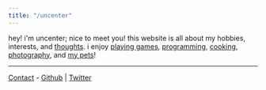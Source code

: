 ```yaml
---
title: "/uncenter"
---
```


hey! i'm uncenter; nice to meet you!
this website is all about my hobbies, interests, and [thoughts](https://uncenter.org/blog/). 
i enjoy [playing games](https://www.uncenter.org/games/), [programming](https://uncenter.org/code/), [cooking](https://uncenter.org/cooking/), [photography](https://uncenter.org/foto/), and [my pets](https://uncenter.org/pets/)!



-----

[Contact](uncenteristaken@gmail.com) - [Github](https://github.com/intricateavocado) | [Twitter](https://twitter.com/uncenteristaken)


